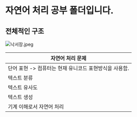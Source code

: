 # 자연어 처리 공부 폴더입니다.



## 전체적인 구조
![낙서장.jpeg](..%2F..%2F..%2F..%2FDownloads%2F%EB%82%99%EC%84%9C%EC%9E%A5.jpeg)

| 자연어 처리 문제                            |
|--------------------------------------|
| 단어 표현     -> 컴퓨터는 현재 유니코드 표현방식을 사용함. |
| 텍스트 분류                               |
| 텍스트 유사도                              |
| 텍스트 생성                               |
| 기계 이해로서 자연어 처리                       |